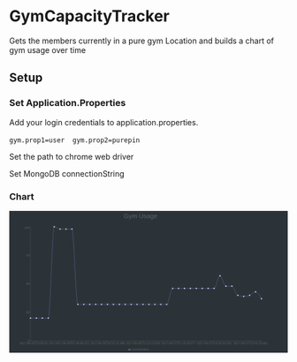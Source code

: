 # GymCapacityTracker
Gets the members currently in a pure gym Location and builds a chart of gym usage over time

## Setup

### Set Application.Properties
Add your login credentials to application.properties.

`gym.prop1=user 
gym.prop2=purepin`

Set the path to chrome web driver

Set MongoDB connectionString

### Chart
![alt text](https://github.com/DarrenMurray/GymCapacityTracker/blob/master/CapacityGraph.png)

